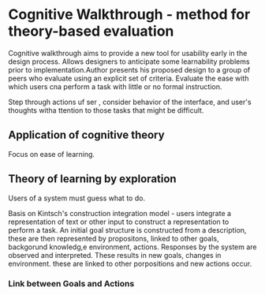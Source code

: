 # Cognitive Walkthrough - method for theory-based evaluation

Cognitive walkthrough aims to provide a new tool for usability early in the design process. Allows designers to anticipate some learnability problems prior to implementation.Author presents his proposed design to a group of peers who evaluate using an explicit set of criteria. Evaluate the ease with which users cna perform a task with little or no formal instruction.


Step through actions uf ser , consider behavior of the interface, and user's thoughts witha ttention to those tasks that might be difficult.

## Application of cognitive theory

Focus on ease of learning. 

## Theory of learning by exploration

Users of a system must guess what to do.

Basis on Kintsch's construction integration model - users integrate a representation of text or other input to construct a representation to perform a task. An initial goal structure is constructed from a description, these are then represented by propositons, linked to other goals, backgorund knowledg,e environment, actions. Responses by the system are observed and interpreted. These results in new goals, changes in environment. these are linked to other porpositions and new actions occur.

### Link between Goals and Actions
